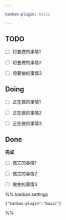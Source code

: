 ```yaml
---

kanban-plugin: basic

---
```


## TODO

- [ ] 将要做的事情1
- [ ] 将要做的事情2
- [ ] 将要做的事情3


## Doing

- [ ] 正在做的事情1
- [ ] 正在做的事情2
- [ ] 正在做的事情3


## Done

**完成**
- [ ] 做完的事情1
- [ ] 做完的事情2
- [ ] 做完的事情3




%% kanban:settings
```
{"kanban-plugin":"basic"}
```
%%